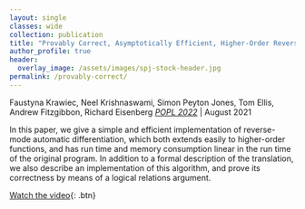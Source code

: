 ```yaml
---
layout: single
classes: wide
collection: publication
title: "Provably Correct, Asymptotically Efficient, Higher-Order Reverse-Mode Automatic Differentiation"
author_profile: true
header:
  overlay_image: /assets/images/spj-stock-header.jpg
permalink: /provably-correct/
---
```

Faustyna Krawiec, Neel Krishnaswami, Simon Peyton Jones, Tom Ellis, Andrew Fitzgibbon, Richard Eisenberg
_[POPL 2022](https://popl22.sigplan.org)_ | August 2021

In this paper, we give a simple and efficient implementation of reverse-mode automatic differentiation, which both extends easily to higher-order functions, and has run time and memory consumption linear in the run time of the original program. In addition to a formal description of the translation, we also describe an implementation of this algorithm, and prove its correctness by means of a logical relations argument.

[Watch the video](https://www.youtube.com/watch?v=EPGqzkEZWyw){: .btn}
